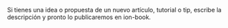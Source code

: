 Si tienes una idea o propuesta de un nuevo artículo, tutorial o tip, escribe la descripción y pronto lo publicaremos en ion-book.